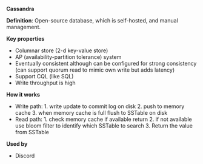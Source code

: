 **Cassandra**

**Definition**: Open-source database, which is self-hosted, and manual management. 


**Key properties**
* Columnar store (2-d key-value store)
* AP (availability-partition tolerance) system 
* Eventually consistent although can be configured for strong consistency (can support quorum read to mimic own write but adds latency)
* Support CQL (like SQL)
* Write throughput is high

**How it works**
* Write path: 1. write update to commit log on disk 2. push to memory cache 3. when memory cache is full flush to SSTable on disk
* Read path: 1. check memory cache if available return 2. if not available use bloom filter to identify which SSTable to search 3. Return the value from SSTable

**Used by**
* Discord